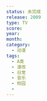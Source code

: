 ```yaml
---
status: 未完成
release: 2009
type: TV
score:
year:
month:
category:
  - 动漫
tags:
  - A类
  - 漫改
  - 日常
  - 音乐
  - 校园
  - 
---
```

